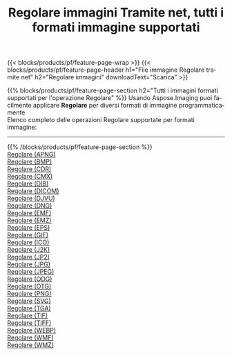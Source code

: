 ﻿---
title: Regolare immagini Tramite net, tutti i formati immagine supportati 
weight: 3920
url: /it/net/adjust 
lang: it
langdirlevel: 2
locales: zh-hans,ja,it,ru,de,es,fr,nl,id,lt,pl,pt,vi,tr,ko,zh-hant,ar,hi,th,sv,cs,uk,he
description: Usando Aspose.Imaging puoi facilmente Regolare immagini tramite net
---

{{< blocks/products/pf/feature-page-wrap >}}
{{< blocks/products/pf/feature-page-header h1="File immagine Regolare tramite net" h2="Regolare immagini" downloadText="Scarica" >}}


{{% blocks/products/pf/feature-page-section  h2="Tutti i immagini formati supportati per l'operazione Regolare" %}}
Usando Aspose.Imaging puoi facilmente applicare **Regolare** per diversi formati di immagine programmaticamente
<br/>
Elenco completo delle operazioni Regolare supportate per formati immagine:
<hr/>
{{% /blocks/products/pf/feature-page-section %}}
<div class="container-fluid productfamilypage bg-gray">
    <div class="convertypes bg-gray agp-content section">
        <div class="container">
		<div class="row other-converters">
		    <div class='col-md-2 other-converter remove-lp remove-rp'><a href="/imaging/it/net/adjust/apng" >Regolare (APNG)</a></div><div class='col-md-2 other-converter remove-lp remove-rp'><a href="/imaging/it/net/adjust/bmp" >Regolare (BMP)</a></div><div class='col-md-2 other-converter remove-lp remove-rp'><a href="/imaging/it/net/adjust/cdr" >Regolare (CDR)</a></div><div class='col-md-2 other-converter remove-lp remove-rp'><a href="/imaging/it/net/adjust/cmx" >Regolare (CMX)</a></div><div class='col-md-2 other-converter remove-lp remove-rp'><a href="/imaging/it/net/adjust/dib" >Regolare (DIB)</a></div><div class='col-md-2 other-converter remove-lp remove-rp'><a href="/imaging/it/net/adjust/dicom" >Regolare (DICOM)</a></div><div class='col-md-2 other-converter remove-lp remove-rp'><a href="/imaging/it/net/adjust/djvu" >Regolare (DJVU)</a></div><div class='col-md-2 other-converter remove-lp remove-rp'><a href="/imaging/it/net/adjust/dng" >Regolare (DNG)</a></div><div class='col-md-2 other-converter remove-lp remove-rp'><a href="/imaging/it/net/adjust/emf" >Regolare (EMF)</a></div><div class='col-md-2 other-converter remove-lp remove-rp'><a href="/imaging/it/net/adjust/emz" >Regolare (EMZ)</a></div><div class='col-md-2 other-converter remove-lp remove-rp'><a href="/imaging/it/net/adjust/eps" >Regolare (EPS)</a></div><div class='col-md-2 other-converter remove-lp remove-rp'><a href="/imaging/it/net/adjust/gif" >Regolare (GIF)</a></div><div class='col-md-2 other-converter remove-lp remove-rp'><a href="/imaging/it/net/adjust/ico" >Regolare (ICO)</a></div><div class='col-md-2 other-converter remove-lp remove-rp'><a href="/imaging/it/net/adjust/j2k" >Regolare (J2K)</a></div><div class='col-md-2 other-converter remove-lp remove-rp'><a href="/imaging/it/net/adjust/jp2" >Regolare (JP2)</a></div><div class='col-md-2 other-converter remove-lp remove-rp'><a href="/imaging/it/net/adjust/jpg" >Regolare (JPG)</a></div><div class='col-md-2 other-converter remove-lp remove-rp'><a href="/imaging/it/net/adjust/jpeg" >Regolare (JPEG)</a></div><div class='col-md-2 other-converter remove-lp remove-rp'><a href="/imaging/it/net/adjust/odg" >Regolare (ODG)</a></div><div class='col-md-2 other-converter remove-lp remove-rp'><a href="/imaging/it/net/adjust/otg" >Regolare (OTG)</a></div><div class='col-md-2 other-converter remove-lp remove-rp'><a href="/imaging/it/net/adjust/png" >Regolare (PNG)</a></div><div class='col-md-2 other-converter remove-lp remove-rp'><a href="/imaging/it/net/adjust/svg" >Regolare (SVG)</a></div><div class='col-md-2 other-converter remove-lp remove-rp'><a href="/imaging/it/net/adjust/tga" >Regolare (TGA)</a></div><div class='col-md-2 other-converter remove-lp remove-rp'><a href="/imaging/it/net/adjust/tif" >Regolare (TIF)</a></div><div class='col-md-2 other-converter remove-lp remove-rp'><a href="/imaging/it/net/adjust/tiff" >Regolare (TIFF)</a></div><div class='col-md-2 other-converter remove-lp remove-rp'><a href="/imaging/it/net/adjust/webp" >Regolare (WEBP)</a></div><div class='col-md-2 other-converter remove-lp remove-rp'><a href="/imaging/it/net/adjust/wmf" >Regolare (WMF)</a></div><div class='col-md-2 other-converter remove-lp remove-rp'><a href="/imaging/it/net/adjust/wmz" >Regolare (WMZ)</a></div>
                </div>
        </div>
    </div>
</div>
<br/>
